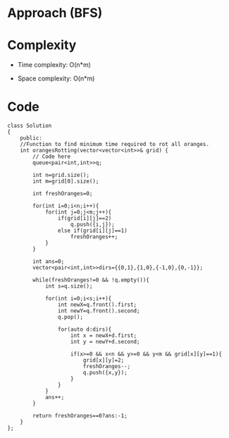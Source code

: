 # Approach (BFS)
<!-- Describe your approach to solving the problem. -->

# Complexity
- Time complexity: O(n*m)
<!-- Add your time complexity here, e.g. $$O(n)$$ -->

- Space complexity: O(n*m)
<!-- Add your space complexity here, e.g. $$O(n)$$ -->

# Code
```
class Solution 
{
    public:
    //Function to find minimum time required to rot all oranges. 
    int orangesRotting(vector<vector<int>>& grid) {
        // Code here
        queue<pair<int,int>>q;
        
        int n=grid.size();
        int m=grid[0].size();
        
        int freshOranges=0;
        
        for(int i=0;i<n;i++){
            for(int j=0;j<m;j++){
                if(grid[i][j]==2)
                    q.push({i,j});
                else if(grid[i][j]==1)
                    freshOranges++;
            }
        }
    
        int ans=0;
        vector<pair<int,int>>dirs={{0,1},{1,0},{-1,0},{0,-1}};
        
        while(freshOranges!=0 && !q.empty()){
            int s=q.size();
            
            for(int i=0;i<s;i++){
                int newX=q.front().first;
                int newY=q.front().second;
                q.pop();
                
                for(auto d:dirs){
                    int x = newX+d.first; 
                    int y = newY+d.second; 
                    
                    if(x>=0 && x<n && y>=0 && y<m && grid[x][y]==1){
                        grid[x][y]=2;
                        freshOranges--;
                        q.push({x,y});
                    }
                }
            }
            ans++;
        }
        
        return freshOranges==0?ans:-1;
    }
};
```
